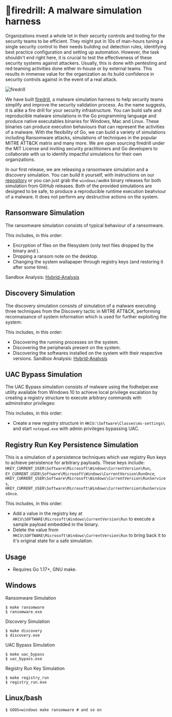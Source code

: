 # 🧯firedrill: A malware simulation harness

Organizations invest a whole lot in their security controls and tooling for the security teams to be efficient. They might put in 10s of man-hours tuning a single security control to their needs building out detection rules, identifying best practice configuration and setting up automation. However, the task shouldn't end right here, it is crucial to test the effectiveness of these security systems against attackers. Usually, this is done with pentesting and red teaming activities done either in-house or by external teams. This results in immense value for the organization as its build confidence in security controls against in the event of a real attack.

![firedrill](https://i.imgur.com/flySzca.png)

We have built [firedrill](https://github.com/FourCoreLabs/firedrill), a malware simulation harness to help security teams simplify and improve the security validation process. As the name suggests, it is alike a fire drill for your security infrastructure. You can build safe and reproducible malware simulations in the Go programming language and produce native executables binaries for Windows, Mac and Linux. These binaries can produce execution behaviours that can represent the activities of a malware. With the flexibility of Go, we can build a  variety of simulations including Ransomware attacks, simulations of techniques in the popular MITRE ATT&CK matrix and many more. We are open sourcing firedrill under the MIT License and inviting security practitioners and Go developers to collaborate with us to identify impactful simulations for their own organizations.

In our first release, we are releasing a ransomware simulation and a discovery simulation. You can build it yourself, with instructions on our [repository](https://github.com/FourCoreLabs/firedrill) or you can just grab the `windows/amd64` binary releases for both simulation from GitHub releases. Both of the provided simulations are designed to be safe, to produce a reproducible runtime execution beahviour of a malware. It does not perform any destructive actions on the system.

## Ransomware Simulation

The ransomware simulation consists of typical behaviour of a ransomware.

This includes, in this order:
- Encryption of files on the filesystem (only test files dropped by the binary and ).
- Dropping a ransom note on the desktop.
- Changing the system wallapaper through registry keys (and restoring it after some time).

Sandbox Analysis: [Hybrid-Analysis](https://www.hybrid-analysis.com/sample/21b95de03a83883b67fe14d9d517782f73276649378fbb4fca632c89410c2ba9/61dff7ee07ae9c2e3f3842e4)

## Discovery Simulation

The discovery simulation consists of simulation of a malware executing three techniques from the Discovery tactic in MITRE ATT&CK, performing reconnaisance of system information which is used for further exploiting the system:

This includes, in this order:
- Discovering the running processes on the system.
- Discovering the peripherals present on the system.
- Discovering the softwares installed on the system with their respective versions.
Sandbox Analysis: [Hybrid-Analysis](https://www.hybrid-analysis.com/sample/c8fcd8419bf11385bdddc9cfd8017226493365ff97d2232f9283fbe6309830bc/61dff860d9a3de1d1f04a1fb)

## UAC Bypass Simulation

The UAC Bypass simulation consists of malware using the fodhelper.exe utility available from Windows 10 to achieve local privilege escalation by creating a registry structure to execute arbitrary commands with adminstrator privileges:

This includes, in this order:
- Create a new registry structure in `HKCU:\Software\Classes\ms-settings\` and start `notepad.exe` with admin privileges bypassing UAC.

## Registry Run Key Persistence Simulation

This is a simulation of a persistence techniques which use registry Run keys to achieve persistence for arbitrary payloads. These keys include: `HKEY_CURRENT_USER\Software\Microsoft\Windows\CurrentVersion\Run`, `EY_CURRENT_USER\Software\Microsoft\Windows\CurrentVersion\RunOnce`, `HKEY_CURRENT_USER\Software\Microsoft\Windows\CurrentVersion\RunServices`, `HKEY_CURRENT_USER\Software\Microsoft\Windows\CurrentVersion\RunServicesOnce`.

This includes, in this order:
- Add a value in the registry key at `HKCU\SOFTWARE\Microsoft\Windows\CurrentVersion\Run` to execute a sample payload embedded in the binary.
- Delete the value from `HKCU\SOFTWARE\Microsoft\Windows\CurrentVersion\Run` to bring back it to it's original state for a safe simulation.

## Usage

- Requires Go 1.17+, GNU make.

## Windows

Ransomware Simulation
```
$ make ransomware
$ ransomware.exe
```

Discovery Simulation
```
$ make discovery
$ discovery.exe
```

UAC Bypass Simulation
```
$ make uac_bypass
$ uac_bypass.exe
```

Registry Run Key Simulation
```
$ make registry_run
$ registry_run.exe
```

## Linux/bash
```
$ GOOS=windows make ransomware # and so on
```
